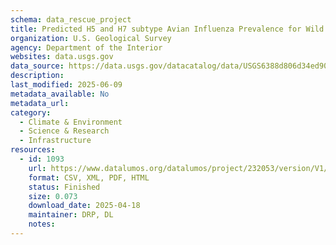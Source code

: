 ```yaml
---
schema: data_rescue_project 
title: Predicted H5 and H7 subtype Avian Influenza Prevalence for Wild Waterfowl Species Across the Continental United States
organization: U.S. Geological Survey
agency: Department of the Interior
websites: data.usgs.gov
data_source: https://data.usgs.gov/datacatalog/data/USGS6388d806d34ed907bf78e862
description: 
last_modified: 2025-06-09
metadata_available: No
metadata_url: 
category:
  - Climate & Environment 
  - Science & Research 
  - Infrastructure 
resources:
  - id: 1093
    url: https://www.datalumos.org/datalumos/project/232053/version/V1/view
    format: CSV, XML, PDF, HTML
    status: Finished
    size: 0.073
    download_date: 2025-04-18
    maintainer: DRP, DL
    notes: 
---
```

